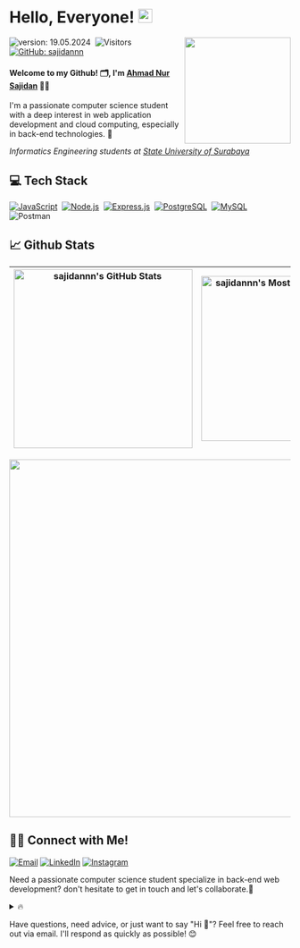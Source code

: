 # Hello, Everyone! [<img src="https://media.giphy.com/media/hvRJCLFzcasrR4ia7z/giphy.gif" width="25px" height="25px">](https://sajidan-portfolio.netlify.app/)

<img align='right' src="https://art.pixilart.com/sr2712ab0b35ecd.gif" width="190">

![version: 19.05.2024](https://img.shields.io/badge/version-08.05.2024-green)&nbsp;
![Visitors](https://komarev.com/ghpvc/?username=sajidannn&style=flat&label=visitors&color=red)&nbsp;
[![GitHub: sajidannn](https://img.shields.io/github/followers/sajidannn?label=follow&style=social&color=green)](https://github.com/sajidannn)&nbsp;

#### Welcome to my Github! 🗂, I'm [Ahmad Nur Sajidan](https://sajidan-portfolio.netlify.app/) 👨‍💻

I'm a passionate computer science student with a deep interest in web application development and cloud computing, especially in back-end technologies. 🚀

<p><em>Informatics Engineering students at <a href="https://www.unesa.ac.id/">State University of Surabaya</a></em></p>

## 💻 Tech Stack

[![JavaScript](https://img.shields.io/badge/JavaScript-%23323330.svg?style=flat&logo=javascript&logoColor=%23F7DF1E)](https://www.javascript.com/)&nbsp;
[![Node.js](https://img.shields.io/badge/Node.js-43853D?style=flat&logo=node.js&logoColor=white)](https://nodejs.org/)&nbsp;
[![Express.js](https://img.shields.io/badge/Express.js-%23404d59.svg?style=flat&logo=express&logoColor=white)](https://expressjs.com/)&nbsp;
[![PostgreSQL](https://img.shields.io/badge/PostgreSQL-%23316192.svg?style=flat&logo=postgresql&logoColor=white)](https://www.postgresql.org/)&nbsp;
[![MySQL](https://img.shields.io/badge/MySQL-00000F?style=flat&logo=mysql&logoColor=white)](https://www.mysql.com/)&nbsp;
![Postman](https://img.shields.io/badge/Postman-FF6C37?style=flat&logo=postman&logoColor=white)&nbsp;

## 📈 Github Stats

| <img align="center" width="320px" src="https://github-readme-stats-eight-theta.vercel.app/api?username=sajidannn&show_icons=true&hide_border=true&theme=tokyonight&include_all_commits=true&count_private=true" alt="sajidannn's GitHub Stats"> | <img align="center" width="295px" src="https://github-readme-stats-eight-theta.vercel.app/api/top-langs/?username=sajidannn&langs_count=8&layout=compact&hide_border=true&theme=tokyonight&count_private=false" alt="sajidannn's Most Used Language"> |
| ----------------------------------------------------------------------------------------------------------------------------------------------------------------------------------------------------------------------------------------------- | ----------------------------------------------------------------------------------------------------------------------------------------------------------------------------------------------------------------------------------------------------- |

<img width="640px" src="https://github-readme-streak-stats.herokuapp.com/?user=sajidannn&hide_border=true&theme=tokyonight">

## 🤝🏻 Connect with Me!

[![Email](https://img.shields.io/badge/Gmail-D14836?style=for-the-badge&logo=gmail&logoColor=white)](mailto:ahmadnursajidan@gmail.com)
[![LinkedIn](https://img.shields.io/badge/LinkedIn-0077B5?style=for-the-badge&logo=linkedin&logoColor=white)](https://www.linkedin.com/in/ahmad-nur-sajidan/)
[![Instagram](https://img.shields.io/badge/Instagram-E4405F?style=for-the-badge&logo=instagram&logoColor=white)](https://www.instagram.com/_sajidannn)

Need a passionate computer science student specialize in back-end web development? don't hesitate to get in touch and let's collaborate.🤝

<details>
  <summary>🔥</summary>
  <img src="https://gifdb.com/images/high/cartoon-character-louise-belcher-coding-is-fun-ctmkcciuc1gyxos2.gif" width="200">
</details>

Have questions, need advice, or just want to say "Hi 👋"? Feel free to reach out via email. I'll respond as quickly as possible! 😊
